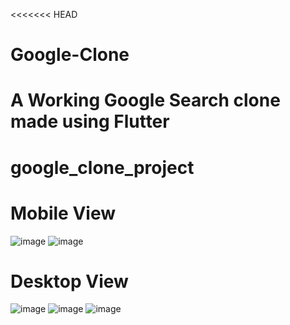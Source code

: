 <<<<<<< HEAD
# Google-Clone
A Working Google Search clone made using Flutter 
=======
# google_clone_project

# Mobile View
![image](https://github.com/MadhavChhabra/Google-Clone/assets/97786892/516f848a-2ac8-4fbe-88bb-089df5a0a1a3)
![image](https://github.com/MadhavChhabra/Google-Clone/assets/97786892/07971172-e33c-41b1-b2fa-5a46699f5884)

# Desktop View
![image](https://github.com/MadhavChhabra/Google-Clone/assets/97786892/61718882-ded1-4169-bf9a-ccb0fb5f284c)
![image](https://github.com/MadhavChhabra/Google-Clone/assets/97786892/a7f17693-2d25-45e5-9197-6de772a3d080)
![image](https://github.com/MadhavChhabra/Google-Clone/assets/97786892/d693460a-2373-4de5-90de-dea670044c77)





